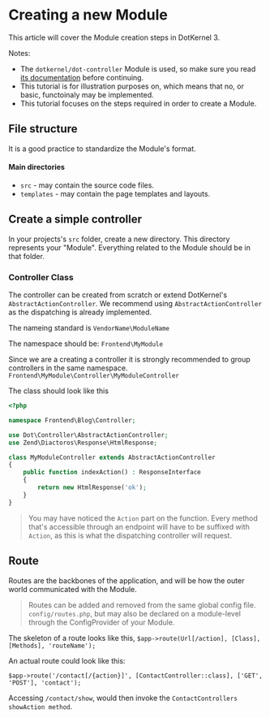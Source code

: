 # Creating a new Module

This article will cover the Module creation steps in DotKernel 3.

Notes:
* The `dotkernel/dot-controller` Module is used, so make sure you read [its documentation](https://github.com/dotkernel/dot-controller) before continuing.
* This tutorial is for illustration purposes on, which means that no, or basic, functoinaly may be implemented.
* This tutorial focuses on the steps required in order to create a Module.


## File structure
It is a good practice to standardize the Module's format.

#### Main directories
* `src` - may contain the source code files.
* `templates` - may contain the page templates and layouts.


## Create a simple controller

In your projects's `src` folder, create a new directory.
This directory represents your "Module".
Everything related to the Module should be in that folder.


### Controller Class

The controller can be created from scratch or extend DotKernel's `AbstractActionController`.
We recommend using `AbstractActionController` as the dispatching is already implemented.

The nameing standard is `VendorName\ModuleName`

The namespace should be:
`Frontend\MyModule`

Since we are a creating a controller it is strongly recommended to group controllers in the same namespace.
`Frontend\MyModule\Controller\MyModuleController`

The class should look like this

```php
<?php

namespace Frontend\Blog\Controller;

use Dot\Controller\AbstractActionController;
use Zend\Diactoros\Response\HtmlResponse;

class MyModuleController extends AbstractActionController
{
    public function indexAction() : ResponseInterface
    {
        return new HtmlResponse('ok');
    }
}
```


> You may have noticed the `Action` part on the function. Every method that's accessible through an endpoint will have to be suffixed with `Action`, as this is what the dispatching controller will request.

## Route


Routes are the backbones of the application, and will be how the outer world communicated with the Module.
> Routes can be added and removed from the same global config file. `config/routes.php`, but may also be declared on a module-level through the ConfigProvider of your Module.

The skeleton of a route looks like this,
`$app->route(Url[/action], [Class], [Methods], 'routeName');`

An actual route could look like this:

`$app->route('/contact[/{action}]', [ContactController::class], ['GET', 'POST'], 'contact');`

Accessing `/contact/show`, would then invoke the `ContactControllers showAction method`.
